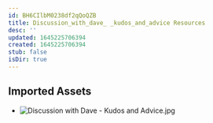 ```yaml
---
id: BH6CIlbM0238df2qQoQZB
title: Discussion_with_dave_ _kudos_and_advice Resources
desc: ''
updated: 1645225706394
created: 1645225706394
stub: false
isDir: true
---
```

## Imported Assets
- ![Discussion with Dave - Kudos and Advice.jpg](/assets/discussion-with-dave---kudos-and-advice.jpg)

